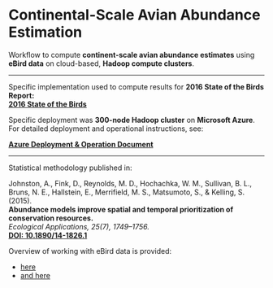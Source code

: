 # **Continental-Scale Avian Abundance Estimation**

Workflow to compute **continent-scale avian abundance estimates** using **eBird data** on cloud-based, **Hadoop compute clusters**.

---

Specific implementation used to compute results for **2016 State of the Birds Report:**  
**[2016 State of the Birds](https://www.stateofthebirds.org/2016/)**  

Specific deployment was **300-node Hadoop cluster** on **Microsoft Azure**.  
For detailed deployment and operational instructions, see:  

 **[Azure Deployment & Operation Document](docs/STEM_HWF_DnO_10.26.15.docx)**  

---

Statistical methodology published in:  

Johnston, A., Fink, D., Reynolds, M. D., Hochachka, W. M., Sullivan, B. L., Bruns, N. E., Hallstein, E., Merrifield, M. S., Matsumoto, S., & Kelling, S. (2015).  
**Abundance models improve spatial and temporal prioritization of conservation resources.**  
*Ecological Applications, 25(7), 1749–1756.*  
**[DOI: 10.1890/14-1826.1](https://doi.org/10.1890/14-1826.1)**  


Overview of working with eBird data is provided:  
- [here](https://ebird.github.io/ebird-best-practices/)  
- [and here](https://ebird.github.io/ebirdst/)  



